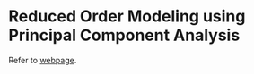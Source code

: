# Reduced Order Modeling using Principal Component Analysis
Refer to <a href="https://bramyarao.github.io/PCA-RKCM/" target="blank">webpage</a>.
